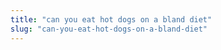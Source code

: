 ```yaml
---
title: "can you eat hot dogs on a bland diet"
slug: "can-you-eat-hot-dogs-on-a-bland-diet"
---
```


